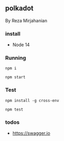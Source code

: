 ## polkadot
By Reza Mirjahanian 

### install
- Node 14

### Running
`npm i`

`npm start`

### Test
`npm install -g cross-env`

`npm test`

### todos

* https://swagger.io
